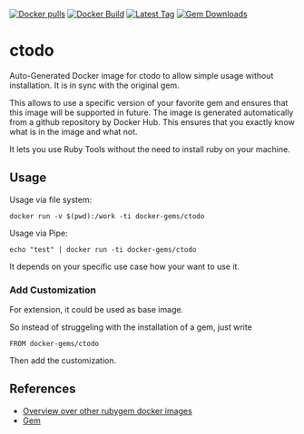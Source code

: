 [![Docker pulls](https://img.shields.io/docker/pulls/rubygem/ctodo.svg)](https://hub.docker.com/r/rubygem/ctodo/)
[![Docker Build](https://img.shields.io/docker/automated/rubygem/ctodo.svg)](https://hub.docker.com/r/rubygem/ctodo/)
[![Latest Tag](https://img.shields.io/github/tag/docker-rubygem/ctodo.svg)](https://hub.docker.com/r/rubygem/ctodo/)
[![Gem Downloads](https://img.shields.io/gem/dt/ctodo.svg)](https://rubygems.org/gems/ctodo/)
# ctodo

Auto-Generated Docker image for ctodo to allow simple usage without installation.
It is in sync with the original gem.

This allows to use a specific version of your favorite gem and ensures that this image will be supported in future.
The image is generated automatically from a github repository by Docker Hub.
This ensures that you exactly know what is in the image and what not.

It lets you use Ruby Tools without the need to install ruby on your machine.

## Usage

Usage via file system:

`docker run -v $(pwd):/work -ti docker-gems/ctodo`

Usage via Pipe:

`echo "test" | docker run -ti docker-gems/ctodo`

It depends on your specific use case how your want to use it.

### Add Customization

For extension, it could be used as base image.

So instead of struggeling with the installation of a gem, just write

`FROM docker-gems/ctodo`

Then add the customization.

## References

 - [Overview over other rubygem docker images](https://github.com/thinkbot/docker-rubygem)
 - [Gem](https://rubygems.org/gems/ctodo/)
